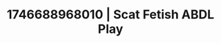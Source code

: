 ---
categories:
- Tan lines & lingerie
- Alt romance
- AI-generated
- Kinky dreams
- Hidden desires
- Gender-fluid lovers
- ASMR
- Cosplay
image: /assets/images/1746688968010.jpg
layout: post
seo:
  description: Featured content with artistic ABDL Play, Scat Fetish. HD images available.
  keywords: ABDL Play, Scat Fetish
  og_image: /assets/images/1746688968010.jpg
  schema_type: VisualArtwork
tags:
- ABDL Play
- Scat Fetish
- '#1746688968010'
title: 1746688968010 | Scat Fetish ABDL Play
---